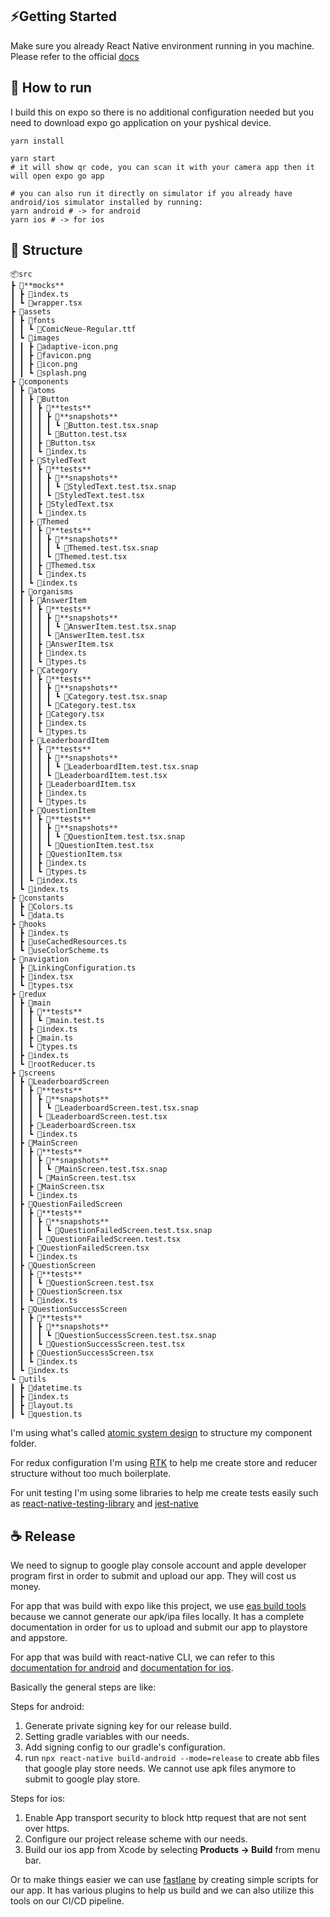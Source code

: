## ⚡️Getting Started

Make sure you already React Native environment running in you machine. Please refer to the official [docs](https://reactnative.dev/docs/getting-started)

## 🚚 How to run

I build this on expo so there is no additional configuration needed but you need to download expo go application on your pyshical device.

```shell
yarn install

yarn start
# it will show qr code, you can scan it with your camera app then it will open expo go app

# you can also run it directly on simulator if you already have android/ios simulator installed by running:
yarn android # -> for android
yarn ios # -> for ios
```

## :evergreen_tree: Structure

```
📦src
┣ 📂**mocks**
┃ ┣ 📜index.ts
┃ ┗ 📜wrapper.tsx
┣ 📂assets
┃ ┣ 📂fonts
┃ ┃ ┗ 📜ComicNeue-Regular.ttf
┃ ┗ 📂images
┃ ┃ ┣ 📜adaptive-icon.png
┃ ┃ ┣ 📜favicon.png
┃ ┃ ┣ 📜icon.png
┃ ┃ ┗ 📜splash.png
┣ 📂components
┃ ┣ 📂atoms
┃ ┃ ┣ 📂Button
┃ ┃ ┃ ┣ 📂**tests**
┃ ┃ ┃ ┃ ┣ 📂**snapshots**
┃ ┃ ┃ ┃ ┃ ┗ 📜Button.test.tsx.snap
┃ ┃ ┃ ┃ ┗ 📜Button.test.tsx
┃ ┃ ┃ ┣ 📜Button.tsx
┃ ┃ ┃ ┗ 📜index.ts
┃ ┃ ┣ 📂StyledText
┃ ┃ ┃ ┣ 📂**tests**
┃ ┃ ┃ ┃ ┣ 📂**snapshots**
┃ ┃ ┃ ┃ ┃ ┗ 📜StyledText.test.tsx.snap
┃ ┃ ┃ ┃ ┗ 📜StyledText.test.tsx
┃ ┃ ┃ ┣ 📜StyledText.tsx
┃ ┃ ┃ ┗ 📜index.ts
┃ ┃ ┣ 📂Themed
┃ ┃ ┃ ┣ 📂**tests**
┃ ┃ ┃ ┃ ┣ 📂**snapshots**
┃ ┃ ┃ ┃ ┃ ┗ 📜Themed.test.tsx.snap
┃ ┃ ┃ ┃ ┗ 📜Themed.test.tsx
┃ ┃ ┃ ┣ 📜Themed.tsx
┃ ┃ ┃ ┗ 📜index.ts
┃ ┃ ┗ 📜index.ts
┃ ┣ 📂organisms
┃ ┃ ┣ 📂AnswerItem
┃ ┃ ┃ ┣ 📂**tests**
┃ ┃ ┃ ┃ ┣ 📂**snapshots**
┃ ┃ ┃ ┃ ┃ ┗ 📜AnswerItem.test.tsx.snap
┃ ┃ ┃ ┃ ┗ 📜AnswerItem.test.tsx
┃ ┃ ┃ ┣ 📜AnswerItem.tsx
┃ ┃ ┃ ┣ 📜index.ts
┃ ┃ ┃ ┗ 📜types.ts
┃ ┃ ┣ 📂Category
┃ ┃ ┃ ┣ 📂**tests**
┃ ┃ ┃ ┃ ┣ 📂**snapshots**
┃ ┃ ┃ ┃ ┃ ┗ 📜Category.test.tsx.snap
┃ ┃ ┃ ┃ ┗ 📜Category.test.tsx
┃ ┃ ┃ ┣ 📜Category.tsx
┃ ┃ ┃ ┣ 📜index.ts
┃ ┃ ┃ ┗ 📜types.ts
┃ ┃ ┣ 📂LeaderboardItem
┃ ┃ ┃ ┣ 📂**tests**
┃ ┃ ┃ ┃ ┣ 📂**snapshots**
┃ ┃ ┃ ┃ ┃ ┗ 📜LeaderboardItem.test.tsx.snap
┃ ┃ ┃ ┃ ┗ 📜LeaderboardItem.test.tsx
┃ ┃ ┃ ┣ 📜LeaderboardItem.tsx
┃ ┃ ┃ ┣ 📜index.ts
┃ ┃ ┃ ┗ 📜types.ts
┃ ┃ ┣ 📂QuestionItem
┃ ┃ ┃ ┣ 📂**tests**
┃ ┃ ┃ ┃ ┣ 📂**snapshots**
┃ ┃ ┃ ┃ ┃ ┗ 📜QuestionItem.test.tsx.snap
┃ ┃ ┃ ┃ ┗ 📜QuestionItem.test.tsx
┃ ┃ ┃ ┣ 📜QuestionItem.tsx
┃ ┃ ┃ ┣ 📜index.ts
┃ ┃ ┃ ┗ 📜types.ts
┃ ┃ ┗ 📜index.ts
┃ ┗ 📜index.ts
┣ 📂constants
┃ ┣ 📜Colors.ts
┃ ┗ 📜data.ts
┣ 📂hooks
┃ ┣ 📜index.ts
┃ ┣ 📜useCachedResources.ts
┃ ┗ 📜useColorScheme.ts
┣ 📂navigation
┃ ┣ 📜LinkingConfiguration.ts
┃ ┣ 📜index.tsx
┃ ┗ 📜types.tsx
┣ 📂redux
┃ ┣ 📂main
┃ ┃ ┣ 📂**tests**
┃ ┃ ┃ ┗ 📜main.test.ts
┃ ┃ ┣ 📜index.ts
┃ ┃ ┣ 📜main.ts
┃ ┃ ┗ 📜types.ts
┃ ┣ 📜index.ts
┃ ┗ 📜rootReducer.ts
┣ 📂screens
┃ ┣ 📂LeaderboardScreen
┃ ┃ ┣ 📂**tests**
┃ ┃ ┃ ┣ 📂**snapshots**
┃ ┃ ┃ ┃ ┗ 📜LeaderboardScreen.test.tsx.snap
┃ ┃ ┃ ┗ 📜LeaderboardScreen.test.tsx
┃ ┃ ┣ 📜LeaderboardScreen.tsx
┃ ┃ ┗ 📜index.ts
┃ ┣ 📂MainScreen
┃ ┃ ┣ 📂**tests**
┃ ┃ ┃ ┣ 📂**snapshots**
┃ ┃ ┃ ┃ ┗ 📜MainScreen.test.tsx.snap
┃ ┃ ┃ ┗ 📜MainScreen.test.tsx
┃ ┃ ┣ 📜MainScreen.tsx
┃ ┃ ┗ 📜index.ts
┃ ┣ 📂QuestionFailedScreen
┃ ┃ ┣ 📂**tests**
┃ ┃ ┃ ┣ 📂**snapshots**
┃ ┃ ┃ ┃ ┗ 📜QuestionFailedScreen.test.tsx.snap
┃ ┃ ┃ ┗ 📜QuestionFailedScreen.test.tsx
┃ ┃ ┣ 📜QuestionFailedScreen.tsx
┃ ┃ ┗ 📜index.ts
┃ ┣ 📂QuestionScreen
┃ ┃ ┣ 📂**tests**
┃ ┃ ┃ ┗ 📜QuestionScreen.test.tsx
┃ ┃ ┣ 📜QuestionScreen.tsx
┃ ┃ ┗ 📜index.ts
┃ ┣ 📂QuestionSuccessScreen
┃ ┃ ┣ 📂**tests**
┃ ┃ ┃ ┣ 📂**snapshots**
┃ ┃ ┃ ┃ ┗ 📜QuestionSuccessScreen.test.tsx.snap
┃ ┃ ┃ ┗ 📜QuestionSuccessScreen.test.tsx
┃ ┃ ┣ 📜QuestionSuccessScreen.tsx
┃ ┃ ┗ 📜index.ts
┃ ┗ 📜index.ts
┗ 📂utils
┃ ┣ 📜datetime.ts
┃ ┣ 📜index.ts
┃ ┣ 📜layout.ts
┃ ┗ 📜question.ts
```

I'm using what's called [atomic system design](https://atomicdesign.bradfrost.com/chapter-2/) to structure my component folder.

For redux configuration I'm using [RTK](https://redux-toolkit.js.org/) to help me create store and reducer structure without too much boilerplate.

For unit testing I'm using some libraries to help me create tests easily such as [react-native-testing-library](https://callstack.github.io/react-native-testing-library/) and [jest-native](https://testing-library.com/docs/ecosystem-jest-native)

## :coffee: Release

We need to signup to google play console account and apple developer program first in order to submit and upload our app. They will cost us money.

For app that was build with expo like this project, we use [eas build tools](https://docs.expo.dev/eas/) because we cannot generate our apk/ipa files locally. It has a complete documentation in order for us to upload and submit our app to playstore and appstore.

For app that was build with react-native CLI, we can refer to this [documentation for android](https://reactnative.dev/docs/signed-apk-android) and [documentation for ios](https://reactnative.dev/docs/publishing-to-app-store).

Basically the general steps are like:

Steps for android:

1. Generate private signing key for our release build.
2. Setting gradle variables with our needs.
3. Add signing config to our gradle's configuration.
4. run `npx react-native build-android --mode=release` to create abb files that google play store needs. We cannot use apk files anymore to submit to google play store.

Steps for ios:

1. Enable App transport security to block http request that are not sent over https.
2. Configure our project release scheme with our needs.
3. Build our ios app from Xcode by selecting **Products -> Build** from menu bar.

Or to make things easier we can use [fastlane](https://fastlane.tools/) by creating simple scripts for our app. It has various plugins to help us build and we can also utilize this tools on our CI/CD pipeline.
